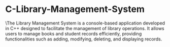 # C-Library-Management-System
\The Library Management System is a console-based application developed in C++ designed to facilitate the management of library operations. It allows users to manage books and student records efficiently, providing functionalities such as adding, modifying, deleting, and displaying records.
